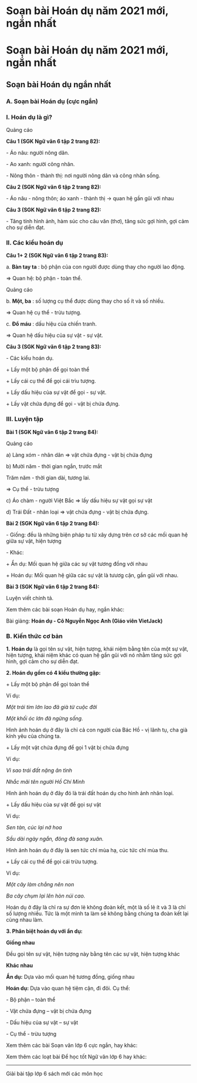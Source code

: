 # Soạn bài Hoán dụ năm 2021 mới, ngắn nhất

# Soạn bài Hoán dụ năm 2021 mới, ngắn nhất

## Soạn bài Hoán dụ ngắn nhất

### **A. Soạn bài Hoán dụ (cực ngắn)**

### I. Hoán dụ là gì?

Quảng cáo

**Câu 1 (SGK Ngữ văn 6 tập 2 trang 82):**

\- Áo nâu: người nông dân. 

\- Ao xanh: người công nhân.

\- Nông thôn - thành thị: nơi người nông dân và công nhân sống.

**Câu 2 (SGK Ngữ văn 6 tập 2 trang 82):**

\- Áo nâu - nông thôn; áo xanh - thành thị → quan hệ gần gũi với nhau

**Câu 3 (SGK Ngữ văn 6 tập 2 trang 82):**

\- Tăng tính hình ảnh, hàm súc cho câu văn (thơ), tăng sức gợi hình, gợi cảm cho sự diễn đạt.

### II. Các kiểu hoán dụ

**Câu 1+ 2 (SGK Ngữ văn 6 tập 2 trang 83):**

a. **Bàn tay ta** : bộ phận của con người được dùng thay cho người lao động.

=> Quan hệ: bộ phận - toàn thể.

Quảng cáo

b. **Một, ba** : số lượng cụ thể được dùng thay cho số ít và số nhiều. 

=> Quan hệ cụ thể - trừu tượng.

c. **Đổ máu** : dấu hiệu của chiến tranh.

=> Quan hệ dấu hiệu của sự vật - sự vật.

**Câu 3 (SGK Ngữ văn 6 tập 2 trang 83):**

\- Các kiểu hoán dụ.

\+ Lấy một bộ phận để gọi toàn thể

\+ Lấy cái cụ thể để gọi cái trìu tượng.

\+ Lấy dấu hiệu của sự vật để gọi - sự vật.

\+ Lấy vật chứa đựng để gọi - vật bị chứa đựng.

### III. Luyện tập

**Bài 1 (SGK Ngữ văn 6 tập 2 trang 84):**

Quảng cáo

a) Làng xóm - nhân dân => vật chứa đựng - vật bị chứa đựng

b) Mười năm - thời gian ngắn, trước mắt

Trăm năm - thời gian dài, tương lai. 

=> Cụ thể - trừu tượng

c) Áo chàm - người Việt Bắc => lấy dấu hiệu sự vật gọi sự vật

d) Trái Đất - nhân loại => vật chứa đựng - vật bị chứa đựng.

**Bài 2 (SGK Ngữ văn 6 tập 2 trang 84):**

\- Giống: đều là những biện pháp tu từ xây dựng trên cơ sở các mối quan hệ giữa sự vật, hiện tượng

\- Khác:

\+ Ẩn dụ: Mối quan hệ giữa các sự vật tương đồng với nhau

\+ Hoán dụ: Mối quan hệ giữa các sự vật là tưươg cận, gần gũi với nhau.

**Bài 3 (SGK Ngữ văn 6 tập 2 trang 84):**

Luyện viết chính tả.

Xem thêm các bài soạn Hoán dụ hay, ngắn khác:

Bài giảng: **Hoán dụ - Cô Nguyễn Ngọc Anh (Giáo viên VietJack)**

### **B. Kiến thức cơ bản**

**1.** **Hoán dụ** là gọi tên sự vật, hiện tượng, khái niệm bằng tên của một sự vật, hiện tượng, khái niệm khác có quan hệ gần gũi với nó nhằm tăng sức gợi hình, gợi cảm cho sự diễn đạt.

**2\. Hoán dụ gồm có 4 kiểu thường gặp:**

\+ Lấy một bộ phận để gọi toàn thể

Ví dụ:

_Một trái tim lớn lao đã già từ cuộc đời_

_Một khối óc lớn đã ngừng sống._

Hình ảnh hoán dụ ở đây là chỉ cả con người của Bác Hồ - vị lãnh tụ, cha già kính yêu của chúng ta.

\+ Lấy một vật chứa đựng để gọi 1 vật bị chứa đựng

Ví dụ:

_Vì sao trái đất nặng ân tình_

_Nhắc mãi tên người Hồ Chí Minh_

Hình ảnh hoán dụ ở đây đó là trái đất hoán dụ cho hình ảnh nhân loại.

\+ Lấy dấu hiệu của sự vật để gọi sự vật

Ví dụ:

_Sen tàn, cúc lại nở hoa_

_Sầu dài ngày ngắn, đông đà sang xuân._

Hình ảnh hoán dụ ở đây là sen tức chỉ mùa hạ, cúc tức chỉ mùa thu.

\+ Lấy cái cụ thể để gọi cái trừu tượng.

Ví dụ:

_Một cây làm chẳng nên non_

_Ba cây chụm lại lên hòn núi cao._

Hoán dụ ở đây là chỉ ra sự đơn lẻ không đoàn kết, một là số lẻ ít và 3 là chỉ số lượng nhiều. Tức là một mình ta làm sẽ không bằng chúng ta đoàn kết lại cùng nhau làm.

  


**3\. Phân biệt hoán dụ với ẩn dụ:**

**Giống nhau**

Đều gọi tên sự vật, hiện tượng này bằng tên các sự vật, hiện tượng khác

**Khác nhau**

**Ẩn dụ:** Dựa vào mối quan hệ tương đồng, giống nhau

**Hoán dụ:** Dựa vào quan hệ tiệm cận, đi đôi. Cụ thể:

\- Bộ phận – toàn thể

\- Vật chứa đựng – vật bị chứa đựng

\- Dấu hiệu của sự vật – sự vật

\- Cụ thể - trừu tượng

Xem thêm các bài Soạn văn lớp 6 cực ngắn, hay khác:

Xem thêm các loạt bài Để học tốt Ngữ văn lớp 6 hay khác:

* * *

Giải bài tập lớp 6 sách mới các môn học

